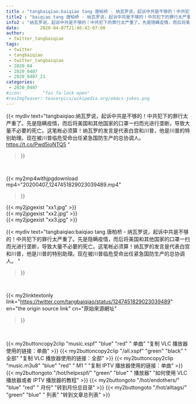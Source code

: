 ```yaml
---
title : "tangbaiqiao:baiqiao tang 唐柏桥 - 纳瓦罗说，起诉中共是不够的！中共犯下的罪行太严重了。先是隐瞒疫情，而后将美国和其他国家的口罩一扫而光进行垄断，导致大量不必要的死亡。这笔帐必须算！纳瓦罗的发言是代表白宫和川普，他是川普的特别助理。现在被川普临危受命出任紧急国防生产的总协调人。 "
title2 : "baiqiao tang 唐柏桥 - 纳瓦罗说，起诉中共是不够的！中共犯下的罪行太严重了。先是隐瞒疫情，而后将美国和其他国家的口罩一扫而光进行垄断，导致大量不必要的死亡。这笔帐必须算！纳瓦罗的发言是代表白宫和川普，他是川普的特别助理。现在被川普临危受命出任紧急国防生产的总协调人。 "
info2 : "纳瓦罗说，起诉中共是不够的！中共犯下的罪行太严重了。先是隐瞒疫情，而后将美国和其他国家的口罩一扫而光进行垄断，导致大量不必要的死亡。这笔帐必须算！纳瓦罗的发言是代表白宫和川普，他是川普的特别助理。现在被川普临危受命出任紧急国防生产的总协调人。 https://t.co/Pwd5ioNTQ5 "
date:        2020-04-07T21:46:42-07:00
author:
 - twitter_tangbaiqiao
tags:
 - twitter
 - tangbaiqiao
 - twitter_tangbaiqiao
 - 2020_04
 - 2020_0407
 - 2020_0407_21
categories:
 - 2020_0407
#icon:        "fas fa-lock-open"
#resImgTeaser: teaserpics/wikipedia.org/emacs-jokes.png
---
```


{{< mydiv text="tangbaiqiao:纳瓦罗说，起诉中共是不够的！中共犯下的罪行太严重了。先是隐瞒疫情，而后将美国和其他国家的口罩一扫而光进行垄断，导致大量不必要的死亡。这笔帐必须算！纳瓦罗的发言是代表白宫和川普，他是川普的特别助理。现在被川普临危受命出任紧急国防生产的总协调人。 https://t.co/Pwd5ioNTQ5 "
>}}
<br>


{{< my2mp4withjpgdownload mp4="20200407_1247451829023039489.mp4"
>}}

{{< my2jpgexist "xx1.jpg" >}}<br>
{{< my2jpgexist "xx2.jpg" >}}<br>
{{< my2jpgexist "xx3.jpg" >}}<br>



{{< mydiv text="tangbaiqiao:baiqiao tang 唐柏桥 - 纳瓦罗说，起诉中共是不够的！中共犯下的罪行太严重了。先是隐瞒疫情，而后将美国和其他国家的口罩一扫而光进行垄断，导致大量不必要的死亡。这笔帐必须算！纳瓦罗的发言是代表白宫和川普，他是川普的特别助理。现在被川普临危受命出任紧急国防生产的总协调人。 "
>}}
<br>

{{< my2linktextonly link="https://twitter.com/tangbaiqiao/status/1247451829023039489"
en="the origin source link" cn="原始來源網址"
>}}


<br>

{{< my2buttoncopy2clip "music.xspf"        "blue"   "red"    " 单曲"  "复制 VLC 播放器使用的链接：单曲" >}} {{< my2buttoncopy2clip "/all.xspf"         "green"  "black"  " 全部"  "复制 VLC 播放器使用的链接：全部" >}} {{< my2buttoncopy2clip "music.m3u8"        "blue"   "red"    " M1 "    "复制 IPTV 播放器使用的链接：单曲" >}} {{< my2buttongoto      "/hot/helpxspf/"    "green"  "blue"   " 播放器" "如何使用 VLC 播放器或者 IPTV 播放器的教程" >}} {{< my2buttongoto      "/hot/endothers/"   "blue"   "red"    " 月份"   "转到月份总目录" >}} {{< my2buttongoto      "/hot/alltags/"     "green"  "blue"   " 列表"   "转到文章总列表" >}} 
